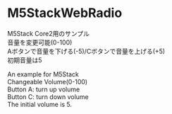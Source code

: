 # M5StackWebRadio  
M5Stack Core2用のサンプル  
音量を変更可能(0-100)  
Aボタンで音量を下げる(-5)/Cボタンで音量を上げる(+5)  
初期音量は5  

An example for M5Stack  
Changeable Volume(0-100)  
Button A: turn up volume  
Button C: turn down volume  
The initial volume is 5.  
